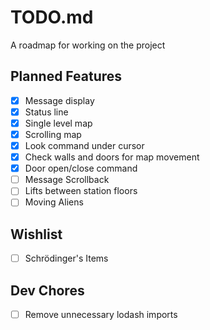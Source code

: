 # TODO.md
A roadmap for working on the project

## Planned Features
* [X] Message display
* [X] Status line
* [X] Single level map
* [X] Scrolling map
* [X] Look command under cursor
* [X] Check walls and doors for map movement
* [X] Door open/close command
* [ ] Message Scrollback
* [ ] Lifts between station floors
* [ ] Moving Aliens

## Wishlist
* [ ] Schrödinger's Items

## Dev Chores
* [ ] Remove unnecessary lodash imports
